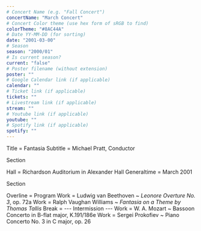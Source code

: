 ```yaml
---
# Concert Name (e.g. "Fall Concert")
concertName: "March Concert"
# Concert Color theme (use hex form of sRGB to find)
colorTheme: "#8AC44A"
# Date YY-MM-DD (for sorting)
date: "2001-03-00"
# Season
season: "2000/01"
# Is current season?
current: "false"
# Poster filename (without extension)
poster: ""
# Google Calendar link (if applicable)
calendar: ""
# Ticket link (if applicable)
tickets: ""
# Livestream link (if applicable)
stream: ""
# Youtube link (if applicable)
youtube: ""
# Spotify link (if applicable)
spotify: ""
---
```

Title = Fantasia
Subtitle = Michael Pratt, Conductor

Section

Hall = Richardson Auditorium in Alexander Hall
Generaltime = March 2001

Section

Overline = Program
Work = Ludwig van Beethoven ~ *Leonore Overture No. 3*, op. 72a
Work = Ralph Vaughan Williams ~ *Fantasia on a Theme by Thomas Tallis*
Break = --- Intermission ---
Work = W. A. Mozart ~ Bassoon Concerto in B-flat major, K.191/186e
Work = Sergei Prokofiev ~ Piano Concerto No. 3 in C major, op. 26

